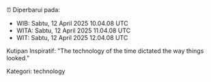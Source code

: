 ⏰ Diperbarui pada:
- WIB: Sabtu, 12 April 2025 10.04.08 UTC
- WITA: Sabtu, 12 April 2025 11.04.08 UTC
- WIT: Sabtu, 12 April 2025 12.04.08 UTC

Kutipan Inspiratif:
"The technology of the time dictated the way things looked."


Kategori: technology

